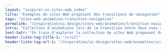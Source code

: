 ```yaml
---
layout: "inspirer-ui-sites-web_index"
title: "Exemples de sites Web proposant des transitions de navigation"
tags: "sites-web-animation-transition-navigation"
permalink: "/inspiration/ui-design/sites-web/animation/transition-navigation/"
intro: "Collection d'animations lors de la transition entre deux vues au sein d'une application."
text-twtr: "En train d'explorer la collection de sites Web proposant des transitions de navigation – @MagDuWebdesign"
header-liste-tag-title-1: "scroll"
header-liste-tag-url-1: "/inspiration/ui-design/sites-web/animation/scroll/"
---
```

